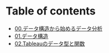 # Table of contents

* [00.データ構造から始めるデータ分析](README.md)
* [01.データ構造](01-data-structure.md)
* [02.Tableauのデータ型と関数](02tableauno.md)

